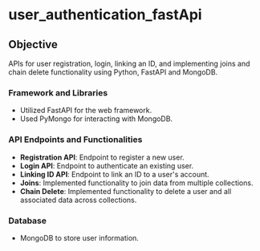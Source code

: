 # user_authentication_fastApi

## Objective
  APIs for user registration, login, linking an ID, and implementing joins and chain delete functionality using Python, FastAPI and MongoDB.

### Framework and Libraries
- Utilized FastAPI for the web framework.
- Used PyMongo for interacting with MongoDB.

### API Endpoints and Functionalities
- **Registration API**: Endpoint to register a new user.
- **Login API**: Endpoint to authenticate an existing user.
- **Linking ID API**: Endpoint to link an ID to a user's account.
- **Joins**: Implemented functionality to join data from multiple collections.
- **Chain Delete**: Implemented functionality to delete a user and all associated data across collections.

### Database
- MongoDB to store user information.
